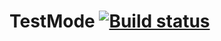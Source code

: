 # TestMode [![Build status](https://ci.appveyor.com/api/projects/status/8bc87m2f8eyhj3w9/branch/main?svg=true)](https://ci.appveyor.com/project/danil7k/testmode)
